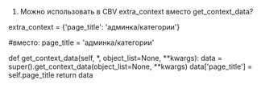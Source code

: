 1. Можно использовать в CBV extra_context вместо get_context_data?

extra_context = {'page_title': 'админка/категории'}

#вместо:
page_title = 'админка/категории'

 def get_context_data(self, *, object_list=None, **kwargs):
	data = super().get_context_data(object_list=None, **kwargs)
	data['page_title'] = self.page_title
	return data

